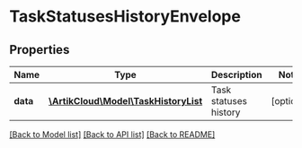 # TaskStatusesHistoryEnvelope

## Properties
Name | Type | Description | Notes
------------ | ------------- | ------------- | -------------
**data** | [**\ArtikCloud\Model\TaskHistoryList**](TaskHistoryList.md) | Task statuses history | [optional] 

[[Back to Model list]](../README.md#documentation-for-models) [[Back to API list]](../README.md#documentation-for-api-endpoints) [[Back to README]](../README.md)


